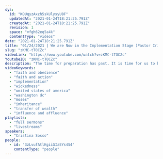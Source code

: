 ```yaml
---
sys:
  id: "KOUqyzAxzh5skUlysyU8F"
  updatedAt: "2021-01-24T18:21:25.791Z"
  createdAt: "2021-01-24T18:21:25.791Z"
  revision: 1
  space: "vfgh62eq5a4k"
  contentType: "videos"
date: "2021-01-24T18:21:25.791Z"
title: "01/24/2021 | We are Now in the Implementation Stage (Pastor Cristina Sosso)"
slug: "zKMC-tTOCZc"
videoLink: "https://www.youtube.com/watch?v=zKMC-tTOCZc"
YoutubeID: "zKMC-tTOCZc"
description: "The time for preparation has past. It is time for us to begin bringing action and obedience to our faith. God has already given us the vision. Let us focus on Him and obey Him every step of the way. We cannot afford to delay. We cannot afford to disobey. This sermon was delivered by Pastor Cristina Sosso at Freedom Fellowship Church on January 24, 2021."
videoKeywords:
  - "faith and obedience"
  - "faith and action"
  - "implementation"
  - "wickedness"
  - "united states of america"
  - "washington dc"
  - "moses"
  - "inheritance"
  - "transfer of wealth"
  - "influence and affluence"
playlists:
  - "full sermons"
  - "livestreams"
speakers:
  - "Cristina Sosso"
people:
  - id: "3zLvufAtlKgiiGIaEYs4S4"
    contentType: "people"
---
```

